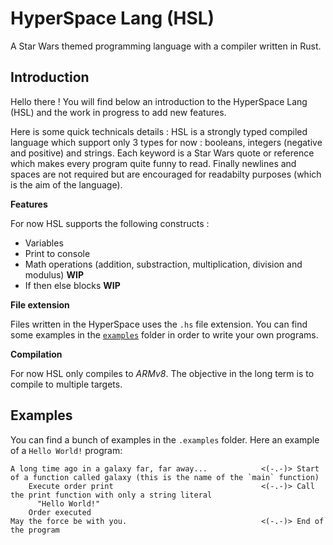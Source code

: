 # HyperSpace Lang (HSL)

A Star Wars themed programming language with a compiler written in Rust.

## Introduction

Hello there ! You will find below an introduction to the HyperSpace Lang (HSL) and the work in progress to add new features.

Here is some quick technicals details : HSL is a strongly typed compiled language which support only 3 types for now : booleans, integers (negative and positive) and strings. Each keyword is a Star Wars quote or reference which makes every program quite funny to read. Finally newlines and spaces are not required but are encouraged for readabilty purposes (which is the aim of the language).

**Features**

For now HSL supports the following constructs :

- Variables
- Print to console
- Math operations (addition, substraction, multiplication, division and modulus) **WIP**
- If then else blocks **WIP**

**File extension**

Files written in the HyperSpace uses the `.hs` file extension. You can find some examples in the [`examples`](./examples/) folder in order to write your own programs.

**Compilation**

For now HSL only compiles to _ARMv8_. The objective in the long term is to compile to multiple targets.

## Examples

You can find a bunch of examples in the `.examples` folder. Here an example of a `Hello World!` program:


```
A long time ago in a galaxy far, far away...            <(-.-)> Start of a function called galaxy (this is the name of the `main` function)
    Execute order print                                 <(-.-)> Call the print function with only a string literal
      "Hello World!"
    Order executed
May the force be with you.                              <(-.-)> End of the program
```
